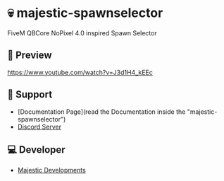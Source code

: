 # 💀 majestic-spawnselector
FiveM QBCore NoPixel 4.0 inspired Spawn Selector

## 👀 Preview
https://www.youtube.com/watch?v=J3d1H4_kEEc



## 🤝 Support
- [Documentation Page](read the Documentation inside the "majestic-spawnselector")
- [Discord Server](https://discord.gg/SbjjtT9WsG)

## 💻 Developer
- [Majestic Developments](https://discord.gg/SbjjtT9WsG)
